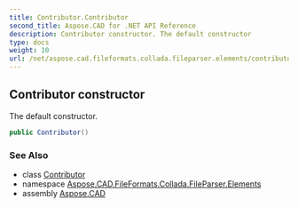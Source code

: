 ```yaml
---
title: Contributor.Contributor
second_title: Aspose.CAD for .NET API Reference
description: Contributor constructor. The default constructor
type: docs
weight: 10
url: /net/aspose.cad.fileformats.collada.fileparser.elements/contributor/contributor/
---
```

## Contributor constructor

The default constructor.

```csharp
public Contributor()
```

### See Also

* class [Contributor](../)
* namespace [Aspose.CAD.FileFormats.Collada.FileParser.Elements](../../contributor/)
* assembly [Aspose.CAD](../../../)


